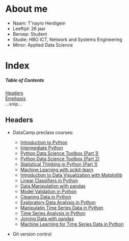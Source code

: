 # About me
- Naam: T'nayro Herdigein
- Leeftijd: 26 jaar
- Beroep: Student
- Studie: HBO ICT, Network and Systems Engineering
- Minor: Applied Data Science

# Index
##### Table of Contents  
[Headers](#headers)  
[Emphasis](#emphasis)  
...snip...    
<a name="headers"/>
## Headers

* DataCamp preclass courses:

  - [Introduction to Python](/DataCamp/Introduction%20to%20Python.png)
  - [Intermediate Python](/DataCamp/Intermediate%20Python.png)
  - [Python Data Science Toolbox (Part 1)](/DataCamp/Python%20Data%20Science%20Toolbox%20(Part%201).png)
  - [Python Data Science Toolbox (Part 2)](/DataCamp/Python%20Data%20Science%20Toolbox%20(Part%202).png)
  - [Statistical Thinking in Python (Part 1)](/DataCamp/Statistical%20Thinking%20in%20Python%20(Part%201).png)
  - [Machine Learning with scikit-learn](/DataCamp/Machine%20Learning%20with%20scikit-learn.png)
  - [Introduction to Data Visualization with Matplotlib](/DataCamp/Introduction%20to%20Data%20Visualization%20with%20Matplotlib.png)
  - [Linear Classifiers in Python](/DataCamp/Linear%20Classifiers%20in%20Python.png)
  - [Data Manipulation with pandas](/DataCamp/Data%20Manipulation%20with%20pandas.png)
  - [Model Validation in Python](/DataCamp/Model%20Validation%20in%20Python.png)
  - [Cleaning Data in Python](/DataCamp/Cleaning%20Data%20in%20Python.png)
  - [Exploratory Data Analysis in Python](/DataCamp/Exploratory%20Data%20Analysis%20in%20Python.png)
  - [Manipulatin Time Series Data in Python](/DataCamp/Manipulating%20Time%20Series%20Data%20in%20Python.png)
  - [Time Series Analysis in Python](/DataCamp/Time%20Series%20Analysis%20in%20Python.png)
  - [Joining Data with pandas](/DataCamp/Joining%20Data%20with%20Pandas.png)
  - [Machine Learning for Time Series Data in Python](/DataCamp/Machine%20Learning%20for%20Time%20Series%20Data%20in%20Python.png)

* Git version control
